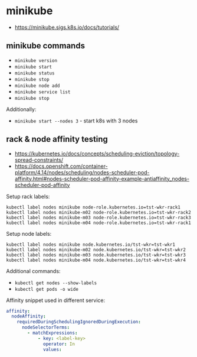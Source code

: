 minikube
========

* https://minikube.sigs.k8s.io/docs/tutorials/

## minikube commands

* ```minikube version```
* ```minikube start```
* ```minikube status```
* ```minikube stop```
* ```minikube node add```
* ```minikube service list```
* ```minikube stop```

Additionally:

* ```minikube start --nodes 3``` - start k8s with 3 nodes

## rack & node affinity testing

* https://kubernetes.io/docs/concepts/scheduling-eviction/topology-spread-constraints/
* https://docs.openshift.com/container-platform/4.14/nodes/scheduling/nodes-scheduler-pod-affinity.html#nodes-scheduler-pod-affinity-example-antiaffinity_nodes-scheduler-pod-affinity

Setup rack labels:

```shell
kubectl label nodes minikube node-role.kubernetes.io=tst-wkr-rack1
kubectl label nodes minikube-m02 node-role.kubernetes.io=tst-wkr-rack2
kubectl label nodes minikube-m03 node-role.kubernetes.io=tst-wkr-rack3
kubectl label nodes minikube-m04 node-role.kubernetes.io=tst-wkr-rack1
```

Setup node labels:

```shell
kubectl label nodes minikube node.kubernetes.io/tst-wkr=tst-wkr1
kubectl label nodes minikube-m02 node.kubernetes.io/tst-wkr=tst-wkr2
kubectl label nodes minikube-m03 node.kubernetes.io/tst-wkr=tst-wkr3
kubectl label nodes minikube-m04 node.kubernetes.io/tst-wkr=tst-wkr4
```

Additional commands:

* ```kubectl get nodes --show-labels```
* ```kubectl get pods -o wide```

Affinity snippet used in different service:

```yaml
affinity:
  nodeAffinity:
    requiredDuringSchedulingIgnoredDuringExecution:
      nodeSelectorTerms:
        - matchExpressions:
            - key: <label-key>
              operator: In
              values:
```

